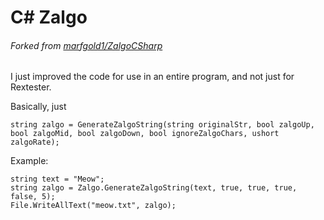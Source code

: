 # C# Zalgo
###### Forked from [marfgold1/ZalgoCSharp](https://github.com/marfgold1/ZalgoCSharp)

I just improved the code for use in an entire program, and not just for Rextester.

Basically, just
```
string zalgo = GenerateZalgoString(string originalStr, bool zalgoUp, bool zalgoMid, bool zalgoDown, bool ignoreZalgoChars, ushort zalgoRate);
```

Example:
```
string text = "Meow";
string zalgo = Zalgo.GenerateZalgoString(text, true, true, true, false, 5);
File.WriteAllText("meow.txt", zalgo);
```
